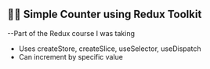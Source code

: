 ## 🔢🆙 Simple Counter using Redux Toolkit

--Part of the Redux course I was taking

* Uses createStore, createSlice, useSelector, useDispatch
* Can increment by specific value
